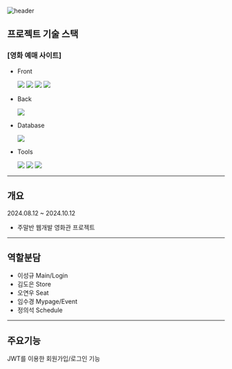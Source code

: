 ![header](https://capsule-render.vercel.app/api?type=soft&color=auto&height=100&section=header&text=Movie%20Ticket&fontSize=40)

## 프로젝트 기술 스택

### [영화 예매 사이트]

- Front

  <img src="https://img.shields.io/badge/react-61DAFB.svg?&style=for-the-badge&logo=react&logoColor=black" />
  <img src="https://img.shields.io/badge/tailwindcss-06B6D4?style=for-the-badge&logo=tailwindcss&logoColor=white" />
  <img src="https://img.shields.io/badge/mui-007FFF?style=for-the-badge&logo=mui&logoColor=white" />
  <img src="https://img.shields.io/badge/axios-5A29E4?style=for-the-badge&logo=axios&logoColor=white" />

- Back

  <img src="https://img.shields.io/badge/springboot-6DB33F.svg?&style=for-the-badge&logo=springboot&logoColor=white" />

- Database

  <img src="https://img.shields.io/badge/mysql-4479A1?style=for-the-badge&logo=mysql&logoColor=white" />

- Tools

  <img src="https://img.shields.io/badge/dbeaver-382923?style=for-the-badge&logo=dbeaver&logoColor=white" />
  <img src="https://img.shields.io/badge/postman-FF6C37?style=for-the-badge&logo=postman&logoColor=white" />
  <img src="https://img.shields.io/badge/github-fdfdfd?style=for-the-badge&logo=github&logoColor=black" />
---
## 개요

2024.08.12 ~ 2024.10.12
- 주말반 웹개발 영화관 프로젝트 

---

## 역할분담

- 이성규 Main/Login
- 김도은 Store
- 오연우 Seat
- 임수경 Mypage/Event
- 정의석 Schedule

---

## 주요기능
JWT를 이용한 회원가입/로그인 기능


